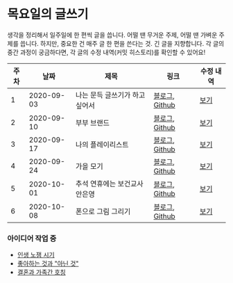 # 목요일의 글쓰기

생각을 정리해서 일주일에 한 편씩 글을 씁니다. 어떨 땐 무거운 주제, 어떨 땐 가벼운 주제를 씁니다. 하지만, 중요한 건 매주 글 한 편을 쓴다는 것. 긴 글을 지향합니다. 각 글의 중간 과정이 궁금하다면, 각 글의 수정 내역(커밋 히스토리)를 확인할 수 있어요!

| 주차 | 날짜       | 제목                           | 링크                                                         | 수정 내역                                                    |
| ---- | ---------- | ------------------------------ | ------------------------------------------------------------ | ------------------------------------------------------------ |
| 1    | 2020-09-03 | 나는 문득 글쓰기가 하고 싶어서 | [블로그](https://blog.naver.com/jmingyu/222074469809), [Github](./articles/200903_나는_문득_글쓰기가_하고_싶어서.md) | [보기](https://github.com/claudejin/thursdaywriting/commits/master/articles/200903_나는_문득_글쓰기가_하고_싶어서.md) |
| 2    | 2020-09-10 | 부부 브랜드                    | [블로그](https://blog.naver.com/jmingyu/222085611179), [Github](./articles/200910_부부_브랜드.md) | [보기](https://github.com/claudejin/thursdaywriting/commits/master/articles/200910_부부_브랜드.md) |
| 3    | 2020-09-17 | 나의 플레이리스트              | [블로그](https://blog.naver.com/jmingyu/222092953846), [Github](./articles/200917_나의_플레이리스트.md) | [보기](https://github.com/claudejin/thursdaywriting/commits/master/articles/200917_나의_플레이리스트.md) |
| 4    | 2020-09-24 | 가을 모기                      | [블로그](https://blog.naver.com/jmingyu/222098833257), [Github](./articles/200924_가을_모기.md) | [보기](https://github.com/claudejin/thursdaywriting/commits/master/articles/200924_가을_모기.md) |
| 5    | 2020-10-01 | 추석 연휴에는 보건교사 안은영  | [블로그](https://blog.naver.com/jmingyu/222105973618), [Github](./articles/201001_추석_연휴에는_보건교사_안은영.md) | [보기](https://github.com/claudejin/thursdaywriting/commits/master/articles/201001_추석_연휴에는_보건교사_안은영.md) |
| 6    | 2020-10-08 | 폰으로 그림 그리기             | [블로그](https://blog.naver.com/jmingyu/222112622619), [Github](./articles/201008_폰으로_그림_그리기.md) | [보기](https://github.com/claudejin/thursdaywriting/commits/master/articles/201008_폰으로_그림_그리기.md) |



### 아이디어 작업 중

* [인생 노잼 시기](./articles/990001_인생_노잼_시기.md)
* [좋아하는 것과 "아닌 것"](./articles/990002_좋아하는_것과_아닌_것.md)
* [결혼과 가족간 호칭](./articles/200924_결혼과_가족간_호칭.md)